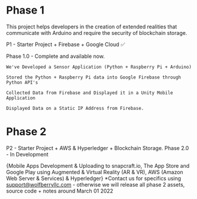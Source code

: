 # Phase 1
This project helps developers in the creation of extended realities that communicate with Arduino and require the security of blockchain storage.

P1 - Starter Project + Firebase + Google Cloud ✅

Phase 1.0 - Complete and available now.

    We've Developed a Sensor Application (Python + Raspberry Pi + Arduino)

    Stored the Python + Raspberry Pi data into Google Firebase through Python API's

    Collected Data from Firebase and Displayed it in a Unity Mobile Application

    Displayed Data on a Static IP Address from Firebase.
    
    
# Phase 2
P2 - Starter Project + AWS & Hyperledger + Blockchain Storage.
Phase 2.0 - In Development

{Mobile Apps Development & Uploading to snapcraft.io, The App Store and Google Play using Augmented & Virtual Reality (AR & VR), AWS (Amazon Web Server & Services) & Hyperledger} *Contact us for specifics using support@wolfberryllc.com - otherwise we will release all phase 2 assets, source code + notes around March 01 2022
